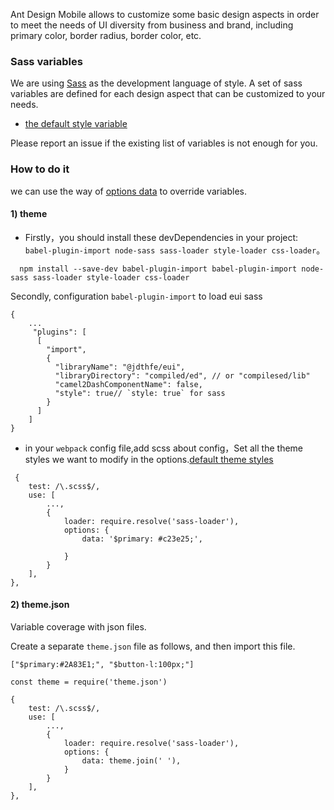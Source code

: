 Ant Design Mobile allows to customize some basic design aspects in order to meet the needs of UI diversity from business and brand, including primary color, border radius, border color, etc.

### Sass variables

We are using [Sass](https://sass-lang.com/) as the development language of style. A set of sass variables are defined for each design aspect that can be customized to your needs.

-   [the default style variable](https://github.com/jdthfe/eui/blob/master/src/style/variables.scss)

Please report an issue if the existing list of variables is not enough for you.

### How to do it

we can use the way of [options data](https://sass-lang.com/documentation/variables#default-values) to override variables.

#### 1) theme

-   Firstly，you should install these devDependencies in your project: `babel-plugin-import node-sass sass-loader style-loader css-loader`。

```
  npm install --save-dev babel-plugin-import babel-plugin-import node-sass sass-loader style-loader css-loader
```

Secondly, configuration `babel-plugin-import` to load eui sass

```tsx
{
    ...
     "plugins": [
      [
        "import",
        {
          "libraryName": "@jdthfe/eui",
          "libraryDirectory": "compiled/ed", // or "compilesed/lib"
          "camel2DashComponentName": false,
          "style": true// `style: true` for sass
        }
      ]
    ]
}
```

-   in your `webpack` config file,add scss about config，Set all the theme styles we want to modify in the options.[default theme styles](https://github.com/jdthfe/eui/blob/master/src/style/variables.scss)

```tsx
 {
    test: /\.scss$/,
    use: [
        ...,
        {
            loader: require.resolve('sass-loader'),
            options: {
                data: '$primary: #c23e25;',

            }
        }
    ],
},
```

#### 2) theme.json

Variable coverage with json files.

Create a separate `theme.json` file as follows, and then import this file.

`["$primary:#2A83E1;", "$button-l:100px;"]`

```tsx
const theme = require('theme.json')

{
    test: /\.scss$/,
    use: [
        ...,
        {
            loader: require.resolve('sass-loader'),
            options: {
                data: theme.join(' '),
            }
        }
    ],
},
```
